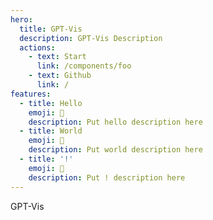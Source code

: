```yaml
---
hero:
  title: GPT-Vis
  description: GPT-Vis Description
  actions:
    - text: Start
      link: /components/foo
    - text: Github
      link: /
features:
  - title: Hello
    emoji: 💎
    description: Put hello description here
  - title: World
    emoji: 🌈
    description: Put world description here
  - title: '!'
    emoji: 🚀
    description: Put ! description here
---
```


GPT-Vis
